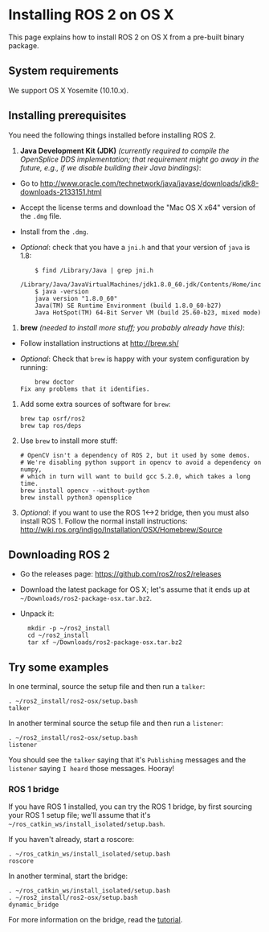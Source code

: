 # Installing ROS 2 on OS X
This page explains how to install ROS 2 on OS X from a pre-built binary package.

## System requirements
We support OS X Yosemite (10.10.x).

## Installing prerequisites
You need the following things installed before installing ROS 2.

 1. **Java Development Kit (JDK)** *(currently required to compile the OpenSplice DDS implementation; that requirement might go away in the future, e.g., if we disable building their Java bindings)*:
  * Go to http://www.oracle.com/technetwork/java/javase/downloads/jdk8-downloads-2133151.html
  * Accept the license terms and download the "Mac OS X x64" version of the `.dmg` file.
  * Install from the `.dmg`.
  * *Optional*: check that you have a `jni.h` and that your version of `java` is 1.8:

            $ find /Library/Java | grep jni.h
            /Library/Java/JavaVirtualMachines/jdk1.8.0_60.jdk/Contents/Home/include/jni.h
            $ java -version
            java version "1.8.0_60"
            Java(TM) SE Runtime Environment (build 1.8.0_60-b27)
            Java HotSpot(TM) 64-Bit Server VM (build 25.60-b23, mixed mode)
 1. **brew** *(needed to install more stuff; you probably already have this)*:
  * Follow installation instructions at http://brew.sh/
  * *Optional*: Check that `brew` is happy with your system configuration by running:

            brew doctor
        Fix any problems that it identifies.
 1. Add some extra sources of software for `brew`:

        brew tap osrf/ros2
        brew tap ros/deps
 1. Use `brew` to install more stuff:

        # OpenCV isn't a dependency of ROS 2, but it used by some demos.
        # We're disabling python support in opencv to avoid a dependency on numpy,
        # which in turn will want to build gcc 5.2.0, which takes a long time.
        brew install opencv --without-python
        brew install python3 opensplice
1. *Optional*: if you want to use the ROS 1<->2 bridge, then you must also install ROS 1.  Follow the normal install instructions: http://wiki.ros.org/indigo/Installation/OSX/Homebrew/Source

## Downloading ROS 2
* Go the releases page: https://github.com/ros2/ros2/releases
* Download the latest package for OS X; let's assume that it ends up at `~/Downloads/ros2-package-osx.tar.bz2`.
* Unpack it:

        mkdir -p ~/ros2_install
        cd ~/ros2_install
        tar xf ~/Downloads/ros2-package-osx.tar.bz2

## Try some examples
In one terminal, source the setup file and then run a `talker`:

    . ~/ros2_install/ros2-osx/setup.bash
    talker
In another terminal source the setup file and then run a `listener`:

    . ~/ros2_install/ros2-osx/setup.bash
    listener
You should see the `talker` saying that it's `Publishing` messages and the `listener` saying `I heard` those messages.
Hooray!

### ROS 1 bridge
If you have ROS 1 installed, you can try the ROS 1 bridge, by first sourcing your ROS 1 setup file; we'll assume that it's `~/ros_catkin_ws/install_isolated/setup.bash`.

If you haven't already, start a roscore:

    . ~/ros_catkin_ws/install_isolated/setup.bash
    roscore

In another terminal, start the bridge:

    . ~/ros_catkin_ws/install_isolated/setup.bash
    . ~/ros2_install/ros2-osx/setup.bash
    dynamic_bridge
For more information on the bridge, read the [tutorial](https://github.com/ros2/ros1_bridge/blob/master/README.md).
